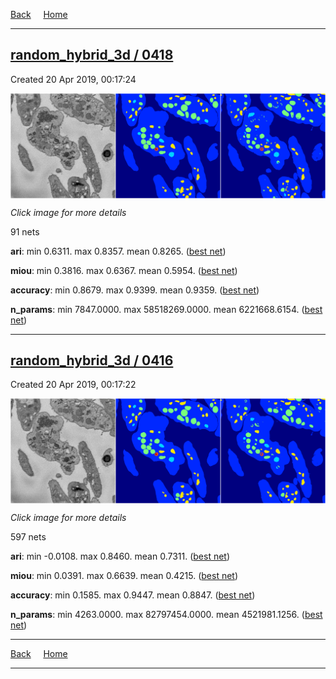 
[Back](..)&nbsp;&nbsp;&nbsp;&nbsp;&nbsp;[Home](https://leapmanlab.github.io/snapshots)

---

<div class="summary"><a href="0418"><h2>random_hybrid_3d / 0418</h2></a><p>Created 20 Apr 2019, 00:17:24
</p><a href="0418"><img src="0418/49/0/media/summary.png" align="center"></a><p><i>Click image for more details</i>
</p></div>

91 nets

**ari**: min 0.6311. max 0.8357. mean 0.8265.  ([best net](0418/40/0))

**miou**: min 0.3816. max 0.6367. mean 0.5954.  ([best net](0418/49/0))

**accuracy**: min 0.8679. max 0.9399. mean 0.9359.  ([best net](0418/40/0))

**n_params**: min 7847.0000. max 58518269.0000. mean 6221668.6154.  ([best net](0418/36/0))

---

<div class="summary"><a href="0416"><h2>random_hybrid_3d / 0416</h2></a><p>Created 20 Apr 2019, 00:17:22
</p><a href="0416"><img src="0416/129/0/media/summary.png" align="center"></a><p><i>Click image for more details</i>
</p></div>

597 nets

**ari**: min -0.0108. max 0.8460. mean 0.7311.  ([best net](0416/69/0))

**miou**: min 0.0391. max 0.6639. mean 0.4215.  ([best net](0416/129/0))

**accuracy**: min 0.1585. max 0.9447. mean 0.8847.  ([best net](0416/69/0))

**n_params**: min 4263.0000. max 82797454.0000. mean 4521981.1256.  ([best net](0416/294/0))

---

[Back](..)&nbsp;&nbsp;&nbsp;&nbsp;&nbsp;[Home](https://leapmanlab.github.io/snapshots)

---